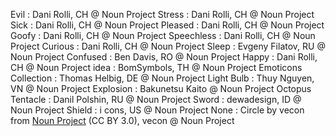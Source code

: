 Evil : Dani Rolli, CH @ Noun Project
Stress : Dani Rolli, CH @ Noun Project
Sick : Dani Rolli, CH @ Noun Project
Pleased : Dani Rolli, CH @ Noun Project
Goofy : Dani Rolli, CH @ Noun Project
Speechless : Dani Rolli, CH @ Noun Project
Curious : Dani Rolli, CH @ Noun Project
Sleep : Evgeny Filatov, RU @ Noun Project
Confused : Ben Davis, RO @ Noun Project
Happy : Dani Rolli, CH @ Noun Project
idea : BomSymbols, TH @ Noun Project
Emoticons Collection : Thomas Helbig, DE @ Noun Project
Light Bulb : Thuy Nguyen, VN @ Noun Project
Explosion : Bakunetsu Kaito @ Noun Project
Octopus Tentacle : Danil Polshin, RU @ Noun Project
Sword : dewadesign, ID @ Noun Project
Shield :  i cons, US @ Noun Project
None : Circle by vecon from <a href="https://thenounproject.com/browse/icons/term/circle/" target="_blank" title="Circle Icons">Noun Project</a> (CC BY 3.0),  vecon @ Noun Project
